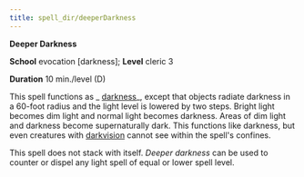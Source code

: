 ```yaml
---
title: spell_dir/deeperDarkness
---
```

 **Deeper Darkness**

**School** evocation [darkness]; **Level** cleric 3

**Duration** 10 min./level (D)

This spell functions as _ [darkness](darkness#_darkness)_, except that objects radiate darkness in a 60-foot radius and the light level is lowered by two steps. Bright light becomes dim light and normal light becomes darkness. Areas of dim light and darkness become supernaturally dark. This functions like darkness, but even creatures with [darkvision](../glossary#_darkvision) cannot see within the spell's confines.

This spell does not stack with itself. _Deeper darkness_ can be used to counter or dispel any light spell of equal or lower spell level.

